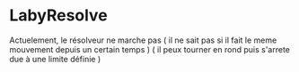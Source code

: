 # LabyResolve
Actuelement, le résolveur ne marche pas ( il ne sait pas si il fait le meme mouvement depuis un certain temps ) ( il peux tourner en rond puis s'arrete due à une limite définie )